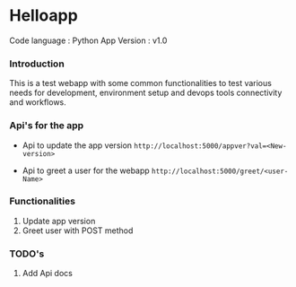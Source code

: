 # Helloapp

Code language : Python
App Version : v1.0

### Introduction

This is a test webapp with some common functionalities to test various
needs for development, environment setup and devops tools connectivity
and workflows.

### Api's for the app

- Api to update the app version
  `http://localhost:5000/appver?val=<New-version>`

- Api to greet a user for the webapp
  `http://localhost:5000/greet/<user-Name>`

### Functionalities

1. Update app version
2. Greet user with POST method

### TODO's

1. Add Api docs
